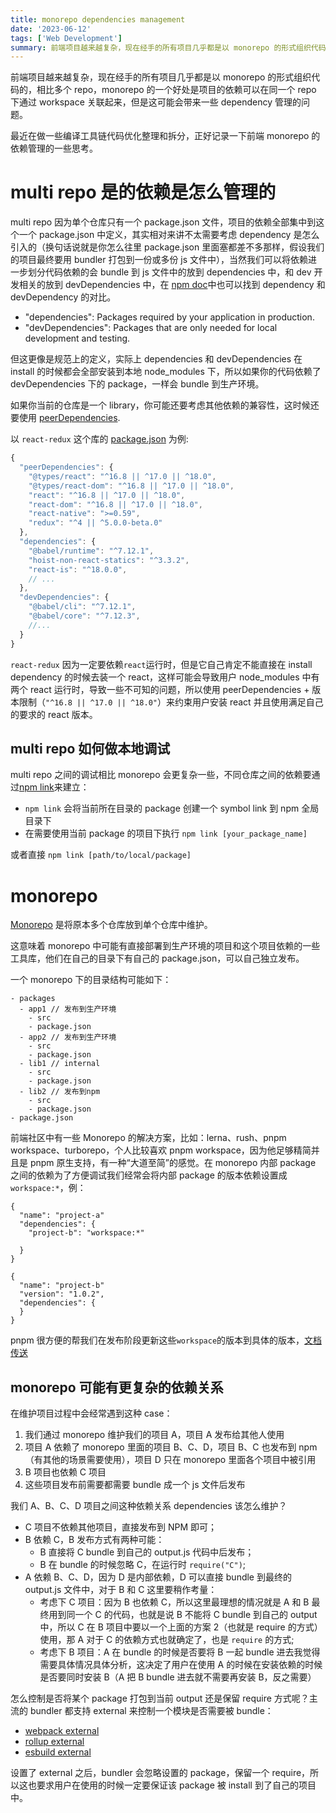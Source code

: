 ```yaml
---
title: monorepo dependencies management
date: '2023-06-12'
tags: ['Web Development']
summary: 前端项目越来越复杂，现在经手的所有项目几乎都是以 monorepo 的形式组织代码的，相比多个 repo，monorepo 的一个好处是项目的依赖可以在同一个 repo 下通过 workspace 关联起来，但是这可能会带来一些 dependency 管理的问题。最近在做一些编译工具链代码优化整理和拆分，正好记录一下前端 monorepo 的依赖管理的一些思考。
---
```


前端项目越来越复杂，现在经手的所有项目几乎都是以 monorepo 的形式组织代码的，相比多个 repo，monorepo 的一个好处是项目的依赖可以在同一个 repo 下通过 workspace 关联起来，但是这可能会带来一些 dependency 管理的问题。

最近在做一些编译工具链代码优化整理和拆分，正好记录一下前端 monorepo 的依赖管理的一些思考。

# multi repo 是的依赖是怎么管理的

multi repo 因为单个仓库只有一个 package.json 文件，项目的依赖全部集中到这个一个 package.json 中定义，其实相对来讲不太需要考虑 dependency 是怎么引入的（换句话说就是你怎么往里 package.json 里面塞都差不多那样，假设我们的项目最终要用 bundler 打包到一份或多份 js 文件中），当然我们可以将依赖进一步划分代码依赖的会 bundle 到 js 文件中的放到 dependencies 中，和 dev 开发相关的放到 devDependencies 中，在 [npm doc](https://docs.npmjs.com/specifying-dependencies-and-devdependencies-in-a-package-json-file)中也可以找到 dependency 和 devDependency 的对比。

- "dependencies": Packages required by your application in production.
- "devDependencies": Packages that are only needed for local development and testing.

但这更像是规范上的定义，实际上 dependencies 和 devDependencies 在 install 的时候都会全部安装到本地 node_modules 下，所以如果你的代码依赖了 devDependencies 下的 package，一样会 bundle 到生产环境。

如果你当前的仓库是一个 library，你可能还要考虑其他依赖的兼容性，这时候还要使用 [peerDependencies](https://docs.npmjs.com/cli/v7/configuring-npm/package-json#peerdependencies).

以 `react-redux` 这个库的 [package.json](https://github.com/reduxjs/react-redux/blob/master/package.json) 为例:

```javascript
{
  "peerDependencies": {
    "@types/react": "^16.8 || ^17.0 || ^18.0",
    "@types/react-dom": "^16.8 || ^17.0 || ^18.0",
    "react": "^16.8 || ^17.0 || ^18.0",
    "react-dom": "^16.8 || ^17.0 || ^18.0",
    "react-native": ">=0.59",
    "redux": "^4 || ^5.0.0-beta.0"
  },
  "dependencies": {
    "@babel/runtime": "^7.12.1",
    "hoist-non-react-statics": "^3.3.2",
    "react-is": "^18.0.0",
    // ...
  },
  "devDependencies": {
    "@babel/cli": "^7.12.1",
    "@babel/core": "^7.12.3",
    //...
  }
}
```

`react-redux` 因为一定要依赖`react`运行时，但是它自己肯定不能直接在 install dependency 的时候去装一个 react，这样可能会导致用户 node_modules 中有两个 react 运行时，导致一些不可知的问题，所以使用 peerDependencies + 版本限制（`"^16.8 || ^17.0 || ^18.0"`）来约束用户安装 react 并且使用满足自己的要求的 react 版本。

## multi repo 如何做本地调试

multi repo 之间的调试相比 monorepo 会更复杂一些，不同仓库之间的依赖要通过[npm link](https://docs.npmjs.com/cli/v9/commands/npm-link)来建立：

- `npm link` 会将当前所在目录的 package 创建一个 symbol link 到 npm 全局目录下
- 在需要使用当前 package 的项目下执行 `npm link [your_package_name]`

或者直接 `npm link [path/to/local/package]`

# monorepo

[Monorepo](https://en.wikipedia.org/wiki/Monorepo) 是将原本多个仓库放到单个仓库中维护。

这意味着 monorepo 中可能有直接部署到生产环境的项目和这个项目依赖的一些工具库，他们在自己的目录下有自己的 package.json，可以自己独立发布。

一个 monorepo 下的目录结构可能如下：

```
- packages
  - app1 // 发布到生产环境
    - src
    - package.json
  - app2 // 发布到生产环境
    - src
    - package.json
  - lib1 // internal
    - src
    - package.json
  - lib2 // 发布到npm
    - src
    - package.json
- package.json
```

前端社区中有一些 Monorepo 的解决方案，比如：lerna、rush、pnpm workspace、turborepo，个人比较喜欢 pnpm workspace，因为他足够精简并且是 pnpm 原生支持，有一种“大道至简”的感觉。在 monorepo 内部 package 之间的依赖为了方便调试我们经常会将内部 package 的版本依赖设置成`workspace:*`，例：

```
{
  "name": "project-a"
  "dependencies": {
    "project-b": "workspace:*"

  }
}

{
  "name": "project-b"
  "version": "1.0.2",
  "dependencies": {
  }
}
```

pnpm 很方便的帮我们在发布阶段更新这些`workspace`的版本到具体的版本，[文档传送](https://pnpm.io/workspaces#publishing-workspace-packages)

## monorepo 可能有更复杂的依赖关系

在维护项目过程中会经常遇到这种 case：

1. 我们通过 monorepo 维护我们的项目 A，项目 A 发布给其他人使用
2. 项目 A 依赖了 monorepo 里面的项目 B、C、D，项目 B、C 也发布到 npm（有其他的场景需要使用），项目 D 只在 monorepo 里面各个项目中被引用
3. B 项目也依赖 C 项目
4. 这些项目发布前需要都需要 bundle 成一个 js 文件后发布

我们 A、B、C、D 项目之间这种依赖关系 dependencies 该怎么维护？

- C 项目不依赖其他项目，直接发布到 NPM 即可；
- B 依赖 C，B 发布方式有两种可能：
  - B 直接将 C bundle 到自己的 output.js 代码中后发布；
  - B 在 bundle 的时候忽略 C，在运行时 `require("C")`;
- A 依赖 B、C、D，因为 D 是内部依赖，D 可以直接 bundle 到最终的 output.js 文件中，对于 B 和 C 这里要稍作考量：
  - 考虑下 C 项目：因为 B 也依赖 C，所以这里最理想的情况就是 A 和 B 最终用到同一个 C 的代码，也就是说 B 不能将 C bundle 到自己的 output 中，所以 C 在 B 项目中要以一个上面的方案 2（也就是 require 的方式）使用，那 A 对于 C 的依赖方式也就确定了，也是 `require` 的方式;
  - 考虑下 B 项目：A 在 bundle 的时候是否要将 B 一起 bundle 进去我觉得需要具体情况具体分析，这决定了用户在使用 A 的时候在安装依赖的时候是否要同时安装 B（A 把 B bundle 进去就不需要再安装 B，反之需要）

怎么控制是否将某个 package 打包到当前 output 还是保留 require 方式呢？主流的 bundler 都支持 external 来控制一个模块是否需要被 bundle：

- [webpack external](https://webpack.js.org/configuration/externals/)
- [rollup external](https://rollupjs.org/configuration-options/#external)
- [esbuild external](https://esbuild.github.io/api/#external)

设置了 external 之后，bundler 会忽略设置的 package，保留一个 require，所以这也要求用户在使用的时候一定要保证该 package 被 install 到了自己的项目中。
